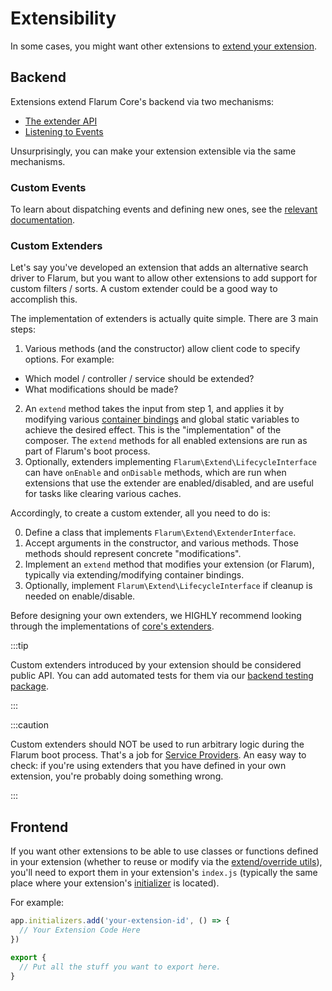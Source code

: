 # Extensibility

In some cases, you might want other extensions to [extend your extension](extending-extensions.md).

## Backend

Extensions extend Flarum Core's backend via two mechanisms:

- [The extender API](start.md#extenders)
- [Listening to Events](backend-events.md)

Unsurprisingly, you can make your extension extensible via the same mechanisms.

### Custom Events

To learn about dispatching events and defining new ones, see the [relevant documentation](backend-events.md).

### Custom Extenders

Let's say you've developed an extension that adds an alternative search driver to Flarum, but you want to allow other extensions to add support for custom filters / sorts.
A custom extender could be a good way to accomplish this.

The implementation of extenders is actually quite simple. There are 3 main steps:

1. Various methods (and the constructor) allow client code to specify options. For example:
  - Which model / controller / service should be extended?
  - What modifications should be made?
2. An `extend` method takes the input from step 1, and applies it by modifying various [container bindings](service-provider.md) and global static variables to achieve the desired effect. This is the "implementation" of the composer. The `extend` methods for all enabled extensions are run as part of Flarum's boot process.
3. Optionally, extenders implementing `Flarum\Extend\LifecycleInterface` can have `onEnable` and `onDisable` methods, which are run when extensions that use the extender are enabled/disabled, and are useful for tasks like clearing various caches.

Accordingly, to create a custom extender, all you need to do is:

0. Define a class that implements `Flarum\Extend\ExtenderInterface`.
1. Accept arguments in the constructor, and various methods. Those methods should represent concrete "modifications".
2. Implement an `extend` method that modifies your extension (or Flarum), typically via extending/modifying container bindings.
3. Optionally, implement `Flarum\Extend\LifecycleInterface` if cleanup is needed on enable/disable.

Before designing your own extenders, we HIGHLY recommend looking through the implementations of [core's extenders](https://github.com/flarum/framework/tree/main/framework/core/src/Extend).

:::tip

Custom extenders introduced by your extension should be considered public API.
You can add automated tests for them via our [backend testing package](testing.md).

:::

:::caution

Custom extenders should NOT be used to run arbitrary logic during the Flarum boot process. That's a job for [Service Providers](service-provider.md).
An easy way to check: if you're using extenders that you have defined in your own extension, you're probably doing something wrong.

:::

## Frontend

If you want other extensions to be able to use classes or functions defined in your extension (whether to reuse or modify via the [extend/override utils](frontend.md)), you'll need to export them in your extension's `index.js` (typically the same place where your extension's [initializer](frontend.md) is located).

For example:

```js
app.initializers.add('your-extension-id', () => {
  // Your Extension Code Here
})

export {
  // Put all the stuff you want to export here.
}
```
